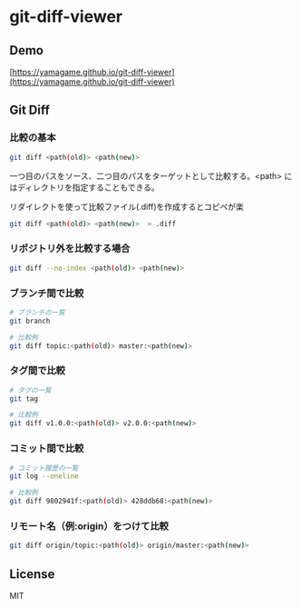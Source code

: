 # git-diff-viewer

## Demo

[https://yamagame.github.io/git-diff-viewer](https://yamagame.github.io/git-diff-viewer)

## Git Diff

### 比較の基本

```bash
git diff <path(old)> <path(new)>
```

一つ目のパスをソース、二つ目のパスをターゲットとして比較する。\<path> にはディレクトリを指定することもできる。

リダイレクトを使って比較ファイル(.diff)を作成するとコピペが楽

```bash
git diff <path(old)> <path(new)>  > .diff
```

### リポジトリ外を比較する場合

```bash
git diff --no-index <path(old)> <path(new)>
```

### ブランチ間で比較

```bash
# ブランチの一覧
git branch
```

```bash
# 比較例
git diff topic:<path(old)> master:<path(new)>
```

### タグ間で比較

```bash
# タグの一覧
git tag
```

```bash
# 比較例
git diff v1.0.0:<path(old)> v2.0.0:<path(new)>
```

### コミット間で比較

```bash
# コミット履歴の一覧
git log --oneline
```

```bash
# 比較例
git diff 9802941f:<path(old)> 428ddb68:<path(new)>
```

### リモート名（例:origin）をつけて比較

```bash
git diff origin/topic:<path(old)> origin/master:<path(new)>
```

## License

MIT
